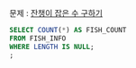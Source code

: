 문제 : [잔챙이 잡은 수 구하기](https://school.programmers.co.kr/learn/courses/30/lessons/293258)

```sql
SELECT COUNT(*) AS FISH_COUNT
FROM FISH_INFO
WHERE LENGTH IS NULL;
;
```